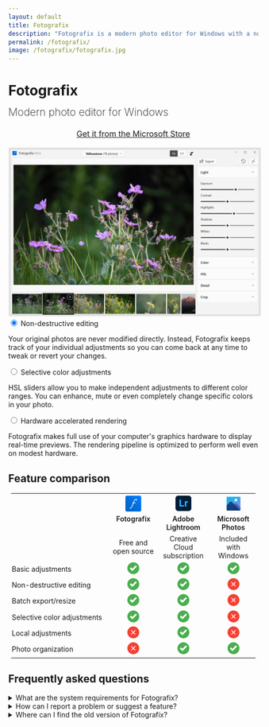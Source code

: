 ```yaml
---
layout: default
title: Fotografix
description: "Fotografix is a modern photo editor for Windows with a non-destructive workflow, selective color adjustments and hardware accelerated rendering."
permalink: /fotografix/
image: /fotografix/fotografix.jpg
---
```


<style>
main {
    font-size: 16px;
    font-family: var(--system-font);
}

main h1 {
    font-size: 48px;
    text-align: center;
}

main h2 {
    font-size: 24px;
    text-align: center;
    margin-top: 1em;
}

h2.tagline {
    font-weight: 200;
    margin-top: -0.25em;
}

.hero {
    text-align: center;
    margin-top: 1.5em;
}

.hero a.button {
    font-size: 16px;
}

.hero img {
    border: 3px solid #eee;
    border-radius: 4px;
}

#comparison {
    border-radius: 8px;
    overflow: hidden;
    border: none;
}

#comparison th, #comparison td {
    text-align: center;
    border: none;
}

#comparison th {
    vertical-align: top;
    font-weight: 600;
}

#comparison th img {
    margin-bottom: 0.25em;
}

#comparison td:nth-child(1) {
    text-align: left;
}
</style>

<h1>Fotografix</h1>
<h2 class="tagline">Modern photo editor for Windows</h2>

<div class="hero">
    <a href="https://www.microsoft.com/store/apps/9NBZQK3WVN38?cid=website" class="button">Get it from the Microsoft Store</a>
    <br><br>
    <img src="fotografix.jpg">
</div>

<div class="tabs-container">
<div class="tabs-block">
<div class="tabs">
    <input type="radio" name="tabs" id="tab1" checked="checked" />
    <label for="tab1">Non-destructive editing</label>
    <div class="tab">
        <p>Your original photos are never modified directly. Instead, Fotografix keeps track of your individual adjustments so you can come back at any time to tweak or revert your changes.</p>
    </div>
    <input type="radio" name="tabs" id="tab2" />
    <label for="tab2">Selective color adjustments</label>
    <div class="tab">
        <p>HSL sliders allow you to make independent adjustments to different color ranges. You can enhance, mute or even completely change specific colors in your photo.</p>
    </div>
    <input type="radio" name="tabs" id="tab3" />
    <label for="tab3">Hardware accelerated rendering</label>
    <div class="tab">
        <p>Fotografix makes full use of your computer's graphics hardware to display real-time previews. The rendering pipeline is optimized to perform well even on modest hardware.</p>
    </div>
</div>
</div>
</div>

<h2>Feature comparison</h2>
<table id="comparison">
    <tr>
        <th></th>
        <th width="20%"><img src="fotografix-icon.png" width="32"><br>Fotografix</th>
        <th width="20%"><img src="lightroom-icon.png" width="32"><br>Adobe Lightroom</th>
        <th width="20%"><img src="microsoft-photos-icon.png" width="32"><br>Microsoft Photos</th>
    </tr>
    <tr>
        <td></td>
        <td>Free and open source</td>
        <td>Creative Cloud subscription</td>
        <td>Included with Windows</td>
    </tr>
    <tr>
        <td>Basic adjustments</td>
        <td><img src="comparison-yes.png"></td>
        <td><img src="comparison-yes.png"></td>
        <td><img src="comparison-yes.png"></td>
    </tr>
    <tr>
        <td>Non-destructive editing</td>
        <td><img src="comparison-yes.png"></td>
        <td><img src="comparison-yes.png"></td>
        <td><img src="comparison-no.png"></td>
    </tr>
    <tr>
        <td>Batch export/resize</td>
        <td><img src="comparison-yes.png"></td>
        <td><img src="comparison-yes.png"></td>
        <td><img src="comparison-no.png"></td>
    </tr>
    <tr>
        <td>Selective color adjustments</td>
        <td><img src="comparison-yes.png"></td>
        <td><img src="comparison-yes.png"></td>
        <td><img src="comparison-no.png"></td>
    </tr>
    <tr>
        <td>Local adjustments</td>
        <td><img src="comparison-no.png"></td>
        <td><img src="comparison-yes.png"></td>
        <td><img src="comparison-no.png"></td>
    </tr>
    <tr>
        <td>Photo organization</td>
        <td><img src="comparison-no.png"></td>
        <td><img src="comparison-yes.png"></td>
        <td><img src="comparison-yes.png"></td>
    </tr>
</table>

<h2>Frequently asked questions</h2>

<div id="faq">

<details>
    <summary>What are the system requirements for Fotografix?</summary>
    <p>Fotografix requires a device running Windows 10 or 11. While Fotografix should run just fine on any modern hardware, a dedicated graphics card can help improve editing performance.</p>
</details>

<details>
    <summary>How can I report a problem or suggest a feature?</summary>
    <p>Issues are tracked on <a href="https://github.com/lmadhavan/fotografix/issues?q=is%3Aissue+is%3Aopen+sort%3Aupdated-desc">GitHub</a>. Please check to see if your problem or feature request already has an open issue before creating a new one.</p>
</details>

<details>
    <summary>Where can I find the old version of Fotografix?</summary>
    <p>Version 1.5 was the final release of the old Fotografix that offered general-purpose image editing features. If you are still interested in this version, it is available on the <a href="https://github.com/lmadhavan/fotografix/releases/tag/v1.5">GitHub releases page</a>.</p>
</details>

</div>
